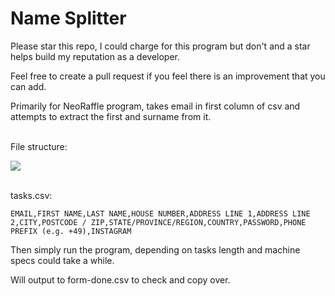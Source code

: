 # Name Splitter
Please star this repo, I could charge for this program but don't and a star helps build my reputation as a developer.


Feel free to create a pull request if you feel there is an improvement that you can add.


Primarily for NeoRaffle program, takes email in first column of csv and attempts to extract the first and surname from it.

<br/>
File structure:

![](https://i.imgur.com/VTH1J8Y.png)

<br/>
tasks.csv:

```EMAIL,FIRST NAME,LAST NAME,HOUSE NUMBER,ADDRESS LINE 1,ADDRESS LINE 2,CITY,POSTCODE / ZIP,STATE/PROVINCE/REGION,COUNTRY,PASSWORD,PHONE PREFIX (e.g. +49),INSTAGRAM```

Then simply run the program, depending on tasks length and machine specs could take a while.

Will output to form-done.csv to check and copy over.
